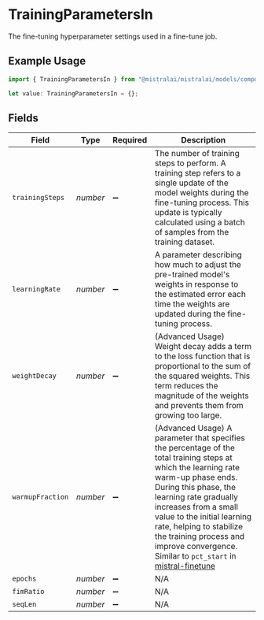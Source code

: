 # TrainingParametersIn

The fine-tuning hyperparameter settings used in a fine-tune job.

## Example Usage

```typescript
import { TrainingParametersIn } from "@mistralai/mistralai/models/components";

let value: TrainingParametersIn = {};
```

## Fields

| Field                                                                                                                                                                                                                                                                                                                                                                                                          | Type                                                                                                                                                                                                                                                                                                                                                                                                           | Required                                                                                                                                                                                                                                                                                                                                                                                                       | Description                                                                                                                                                                                                                                                                                                                                                                                                    |
| -------------------------------------------------------------------------------------------------------------------------------------------------------------------------------------------------------------------------------------------------------------------------------------------------------------------------------------------------------------------------------------------------------------- | -------------------------------------------------------------------------------------------------------------------------------------------------------------------------------------------------------------------------------------------------------------------------------------------------------------------------------------------------------------------------------------------------------------- | -------------------------------------------------------------------------------------------------------------------------------------------------------------------------------------------------------------------------------------------------------------------------------------------------------------------------------------------------------------------------------------------------------------- | -------------------------------------------------------------------------------------------------------------------------------------------------------------------------------------------------------------------------------------------------------------------------------------------------------------------------------------------------------------------------------------------------------------- |
| `trainingSteps`                                                                                                                                                                                                                                                                                                                                                                                                | *number*                                                                                                                                                                                                                                                                                                                                                                                                       | :heavy_minus_sign:                                                                                                                                                                                                                                                                                                                                                                                             | The number of training steps to perform. A training step refers to a single update of the model weights during the fine-tuning process. This update is typically calculated using a batch of samples from the training dataset.                                                                                                                                                                                |
| `learningRate`                                                                                                                                                                                                                                                                                                                                                                                                 | *number*                                                                                                                                                                                                                                                                                                                                                                                                       | :heavy_minus_sign:                                                                                                                                                                                                                                                                                                                                                                                             | A parameter describing how much to adjust the pre-trained model's weights in response to the estimated error each time the weights are updated during the fine-tuning process.                                                                                                                                                                                                                                 |
| `weightDecay`                                                                                                                                                                                                                                                                                                                                                                                                  | *number*                                                                                                                                                                                                                                                                                                                                                                                                       | :heavy_minus_sign:                                                                                                                                                                                                                                                                                                                                                                                             | (Advanced Usage) Weight decay adds a term to the loss function that is proportional to the sum of the squared weights. This term reduces the magnitude of the weights and prevents them from growing too large.                                                                                                                                                                                                |
| `warmupFraction`                                                                                                                                                                                                                                                                                                                                                                                               | *number*                                                                                                                                                                                                                                                                                                                                                                                                       | :heavy_minus_sign:                                                                                                                                                                                                                                                                                                                                                                                             | (Advanced Usage) A parameter that specifies the percentage of the total training steps at which the learning rate warm-up phase ends. During this phase, the learning rate gradually increases from a small value to the initial learning rate, helping to stabilize the training process and improve convergence. Similar to `pct_start` in [mistral-finetune](https://github.com/mistralai/mistral-finetune) |
| `epochs`                                                                                                                                                                                                                                                                                                                                                                                                       | *number*                                                                                                                                                                                                                                                                                                                                                                                                       | :heavy_minus_sign:                                                                                                                                                                                                                                                                                                                                                                                             | N/A                                                                                                                                                                                                                                                                                                                                                                                                            |
| `fimRatio`                                                                                                                                                                                                                                                                                                                                                                                                     | *number*                                                                                                                                                                                                                                                                                                                                                                                                       | :heavy_minus_sign:                                                                                                                                                                                                                                                                                                                                                                                             | N/A                                                                                                                                                                                                                                                                                                                                                                                                            |
| `seqLen`                                                                                                                                                                                                                                                                                                                                                                                                       | *number*                                                                                                                                                                                                                                                                                                                                                                                                       | :heavy_minus_sign:                                                                                                                                                                                                                                                                                                                                                                                             | N/A                                                                                                                                                                                                                                                                                                                                                                                                            |
